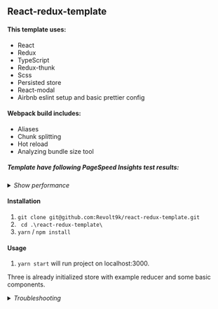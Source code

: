 ## React-redux-template

#### This template uses:

- React
- Redux
- TypeScript
- Redux-thunk
- Scss
- Persisted store
- React-modal
- Airbnb eslint setup and basic prettier config

#### Webpack build includes:

- Aliases
- Chunk splitting
- Hot reload
- Analyzing bundle size tool

##### Template have following PageSpeed Insights test results:

_<details><summary> Show performance</summary>_

![PageSpeed Insights](https://i.postimg.cc/bvCgsJHb/performance.png)

</details>

#### Installation

1. `git clone git@github.com:Revolt9k/react-redux-template.git`
2. ` cd .\react-redux-template\`
3. `yarn` / `npm install`

#### Usage

1. `yarn start` will run project on localhost:3000.

Three is already initialized store with example reducer and some basic components.

_<details><summary> Troubleshooting </summary>_

`Uncaught ReferenceError: $RefreshSig$ is not defined` on `yarn prod`

If you want to use production mode don't forget to disable hot reload module (comment lines 61-68) in `webpack.config.js` .

Related to https://github.com/pmmmwh/react-refresh-webpack-plugin/issues/92.

</details>
